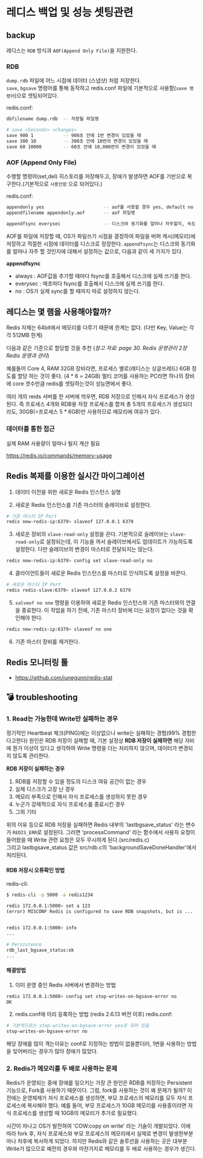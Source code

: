# 레디스 백업 및 성능 셋팅관련

## backup
레디스는 `RDB` 방식과 `AOF(Append Only File)`을 지원한다.

### RDB
`dump.rdb` 파일에 어느 시점에 데이터 (스냅샷) 처럼 저장한다.<br>
`save`, `bgsave` 명령어를 통해 동작하고 redis.conf 파일에 기본적으로 사용함(`save 명령어`)으로 셋팅되어있다.

redis.conf:
```bash
dbfilename dump.rdb  -- 저장될 파일명

# save <Seconds> <changes>
save 900 1           -- 900초 안에 1번 변경이 있었을 때
save 300 10          -- 300초 안에 10번의 변경이 있었을 때
save 60 10000        -- 60초 안에 10,000번의 변경이 있었을 때
```

### AOF (Append Only File)
수행할 명령어(set,del) 히스토리를 저장해두고, 장애가 발생하면 AOF를 기반으로 복구한다.(기본적으로 `사용안함` 으로 되어있다.)

redis.conf:
```bash
appendonly yes                      -- aof를 사용할 경우 yes, default no
appendfilename appendonly.aof       -- aof 파일명

appendfsync everysec                -- 디스크와 동기화를 얼마나 자주할지, 속도: "no" > "everysec" > "alway"
```
AOF를 파일에 저장할 때, OS가 파일쓰기 시점을 결정하여 파일을 버퍼 캐시(메모리)에 저장하고 적절한 시점에 데이터를 디스크로 
정장한다. `appendfsync`는 디스크와 동기화를 얼마나 자주 할 것인지에 대해서 설정하는 값으로, 다음과 같이 세 가지가 있다.

**appendfsync**
- always   : AOF값을 추가할 때마다 fsync를 호출해서 디스크에 실제 쓰기를 한다.
- everysec : 매초마다 fsync를 호출해서 디스크에 실제 쓰기를 한다.
- no       : OS가 실제 sync를 할 때까지 따로 설정하지 않는다.



## 레디스는 몇 램을 사용해야할까?
Redis 자체는 64bit에서 메모리를 다루기 때문에 한계는 없다. (다만 Key, Value는 각각 512MB 한계)

다음과 같은 기준으로 할당할 것을 추천 (*참고 자료: page 30. Redis 운영관리 2장 Redis 운영과 관리*)

예를들어 Core 4, RAM 32GB 장비라면, 프로세스 별로(레디스는 싱글쓰레드) 6GB 정도를 할당 하는 것이 좋다. (4 * 6 = 24GB)
멀티 코어를 사용하는 PC라면 하나의 장비에 core 갯수만큼 redis를 셋팅하는것이 성능면에서 좋다.

여러 개의 reids 서버를 한 서버에 띄우면, RDB 저장으로 인해서 자식 프로세스가 생성된다. 즉 프로세스 4개와 RDB용 저장 프로세스를
합쳐 총 5개의 프로세스가 생성되더라도, 30GB(=프로세스 5 * 6GB)만 사용하므로 메모리에 여유가 있다.

### 데이터를 통한 접근
실제 RAM 사용량이 얼마나 될지 계산 필요

https://redis.io/commands/memory-usage

 

## Redis 복제를 이용한 실시간 마이그레이션
1. 데이터 이전을 위한 새로운 Redis 인스턴스 실행

2. 새로운 Redis 인스턴스를 기존 마스터의 슬레이브로 설정한다.
```bash
# 기존 마스터 IP Port
redis new-redis-ip:6379> slaveof 127.0.0.1 6379
``` 
3. 새로운 장비의 `slave-read-only` 설정을 끈다.
기본적으로 슬레이브는 `slave-read-only`로 설정되는데, 이 기능을 꺼서 슬레이브에서도 업데이트가 가능하도록 설정한다. 다만
슬레이브의 변경이 마스터로 전달되지는 않는다.
```bash
redis new-redis-ip:6379> config set slave-read-only no
```
4. 클라이언트들이 새로운 Redis 인스턴스를 마스터로 인식하도록 설정을 바꾼다.
```bash
# 새로운 마스터 IP Port
redis redis-slave:6379> slaveof 127.0.0.2 6379
```

5. `salveof no one` 명령을 이용하여 새로운 Redis 인스턴스와 기존 마스터와의 연결을 종료한다.
이 작업을 하기 전에, 기존 마스터 장비에 더는 요청이 없다는 것을 확인해야 한다. 
```bash
redis new-redis-ip:6379> slaveof no one
```

6. 기존 마스터 장비를 제거한다.


## Redis 모니터링 툴

- https://github.com/junegunn/redis-stat






## :bomb: troubleshooting

### 1. Read는 가능한데 Write만 실패하는 경우
정기적인 Heartbeat 체크(PING)에는 이상없으나 write는 실패하는 경험(99% 경험한다고한다) 원인은 RDB 저장이 실패할 때,
기본 설정상 **RDB 저장이 실패하면** 해당 자비에 뭔가 이상이 있다고 생각하여 Write 명령을 더는 처리하지 않으며, 데이터가 변경되지
않도록 관리한다. 

**RDB 저장이 실패하는 경우**
1. RDB를 저장할 수 있을 정도의 디스크 여유 공간이 없는 경우
1. 실제 디스크가 고장 난 경우
1. 메모리 부족으로 인해서 자식 프로세스를 생성하지 못한 경우
1. 누군가 강제적으로 자식 프로세스를 종료시킨 경우
1. 그외 기타

위의 이유 등으로 RDB 저장을 실패하면 Redis 내부의 'lastbgsave_status' 라는 변수가 `REDIS_ERR`로 설정된다. 그러면 'processCommand'
라는 함수에서 사용자 요청이 들어왔을 때 Write 관련 요청은 모두 무시하게 된다.(src/redis.c)<br>
그리고 lastbgsave_status 값은 src/rdb.c의 'backgroundSaveDoneHandler'에서 처리된다.

#### RDB 저장시 오류확인 방법

redis-cli:
```bash
$ redis-cli -p 5000 -a redis1234

redis 172.0.0.1:5000> set a 123
(error) MISCONF Redis is configured to save RDB snapshots, but is ...


redis 172.0.0.1:5000> info
...

# Persistence
rdb_last_bgsave_status:ok
...
```

#### 해결방법
1. 이미 운영 중인 Redis 서버에서 변경하는 방법
```bash
redis 172.0.0.1:5000> config set stop-writes-on-bgsave-error no
OK
```
2. redis.conf에 미리 등록하는 방법 (redis 2.6.13 버전 이후)
redis.conf:
```bash
# 기본적으로는 stop-writes-on-bgsave-error yes로 되어 있음
stop-writes-on-bgsave-error no
```
해당 장애를 많이 격는이유는 conf로 지정하는 방법이 없을뿐더러, 1번을 사용하는 방법을 잊어버리는 경우가 많아 장애가 많았다.


### 2. Redis가 메모리를 두 배로 사용하는 문제
Redis가 운영되는 중에 장애를 일으키는 가장 큰 원인은 RDB를 저장하는 Persistent기능으로, Fork를 사용하기 때문이다. 그럼, fork를
 사용하는 것이 왜 문제가 될까? 이전에는 운영체제가 자식 프로세스를 생성하면, 부모 프로세스의 메모리를 모두 자식 프로세스에 복사해야
 했다. 예를 들어, 부모 프로세스가 10GB 메모리를 사용중이라면 자식 프로세스를 생성할 때 10GB의 메모리가 추가로 필요했다.
 
 시간이 자나고 OS가 발전하여 'COW:copy on write' 라는 기술이 개발되었다. 이에 따라 fork 후, 자식 프로세스와 부모 프로세스의 메모리에서
 실제로 변경이 발생한부분마나 차후에 복사하게 되었다. 하지만 Redis와 같은 솔루션을 사용하는 곳은 대부분 Write가 많으므로 예전의 경우와
 마찬가지로 메모리를 두 배로 사용하는 경우가 생긴다.